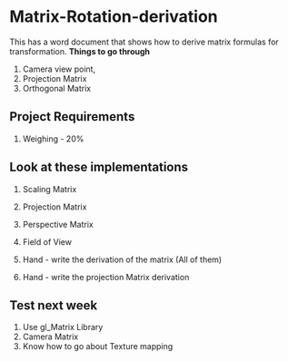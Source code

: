 # Matrix-Rotation-derivation
This has a word document that shows how to derive matrix formulas for transformation.
**Things to go through**
1. Camera view point,
2. Projection Matrix
3. Orthogonal Matrix


## Project Requirements
1. Weighing - 20%


   
## Look at these implementations
1. Scaling Matrix
2. Projection Matrix
3. Perspective Matrix
4. Field of View

  
5. Hand - write the derivation of the matrix (All of them)
6. Hand - write the projection Matrix derivation


## Test next week
1. Use gl_Matrix Library
2. Camera Matrix
3. Know how to go about Texture mapping

